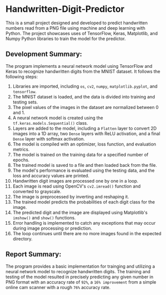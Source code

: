 # Handwritten-Digit-Predictor
This is a small project designed and developed to predict handwritten numbers read from a PNG file using machine and deep learning with Python. The project showcases uses of TensorFlow, Keras, Matplotlib, and Numpy Python libraries to train the model for the predictor.

## Development Summary:
The program implements a neural network model using TensorFlow and Keras to recognize handwritten digits from the MNIST dataset. It follows the following steps:
1. Libraries are imported, including `os`, `cv2`, `numpy`, `matplotlib.pyplot`, and `tensorflow`.
2. The MNIST dataset is loaded, and the data is divided into training and testing sets.
3. The pixel values of the images in the dataset are normalized between 0 and 1.
4. A neural network model is created using the `tf.keras.models.Sequential()` class.
5. Layers are added to the model, including a `Flatten` layer to convert 2D images into a 1D array, two `Dense` layers with ReLU activation, and a final `Dense` layer with softmax activation.
6. The model is compiled with an optimizer, loss function, and evaluation metrics.
7. The model is trained on the training data for a specified number of epochs.
8. The trained model is saved to a file and then loaded back from the file.
9. The model's performance is evaluated using the testing data, and the loss and accuracy values are printed.
10. Handwritten digit images are processed one by one in a loop.
11. Each image is read using OpenCV's `cv2.imread()` function and converted to grayscale.
12. The image is preprocessed by inverting and reshaping it.
13. The trained model predicts the probabilities of each digit class for the image.
14. The predicted digit and the image are displayed using Matplotlib's `imshow()` and `show()` functions.
15. Error handling is implemented to catch any exceptions that may occur during image processing or prediction.
16. The loop continues until there are no more images found in the expected directory.

## Report Summary:
The program provides a basic implementation for trainging and utilizing a neural network model to recognize handwritten digits. The training and testing of the model resulted in precisely predicting any given number in PNG format with an accuracy rate of `92%`, a `16% improvement` from a simple online cam scanner with a rough `76%` accuracy rate.
